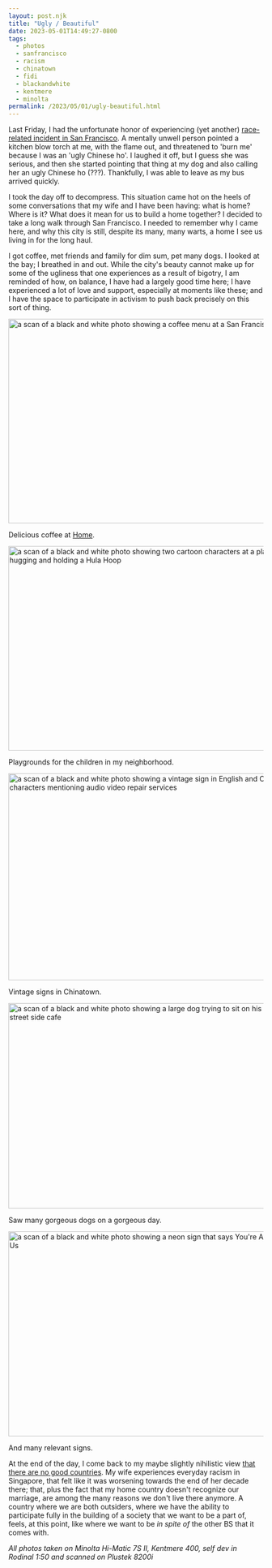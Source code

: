 ```yaml
---
layout: post.njk
title: "Ugly / Beautiful"
date: 2023-05-01T14:49:27-0800
tags:
  - photos
  - sanfrancisco
  - racism
  - chinatown
  - fidi
  - blackandwhite
  - kentmere
  - minolta
permalink: /2023/05/01/ugly-beautiful.html
---
```

Last Friday, I had the unfortunate honor of experiencing (yet another) [race-related incident in San Francisco](https://hachyderm.io/@skinnylatte/110279582306828894). A mentally unwell person pointed a kitchen blow torch at me, with the flame out, and threatened to 'burn me' because I was an 'ugly Chinese ho'. I laughed it off, but I guess she was serious, and then she started pointing that thing at my dog and also calling her an ugly Chinese ho (???). Thankfully, I was able to leave as my bus arrived quickly. 

I took the day off to decompress. This situation came hot on the heels of some conversations that my wife and I have been having: what is home? Where is it? What does it mean for us to build a home together?  I decided to take a long walk through San Francisco. I needed to remember why I came here, and why this city is still,  despite its many, many warts, a home I see us living in for the long haul. 

I got coffee, met friends and family for dim sum, pet many dogs. I looked at the bay; I breathed in and out. While the city's beauty cannot make up for some of the ugliness that one experiences as a result of bigotry, I am reminded of how, on balance, I have had a largely good time here; I have experienced a lot of love and support, especially at moments like these; and I have the space to participate in activism to push back precisely on this sort of thing.

<img src="/photos/uploads/eec3c89a1e.jpg" width="600" height="403" alt="a scan of a black and white photo showing a coffee menu at a San Francisco cafe" />

Delicious coffee at [Home](https://goo.gl/maps/1GbYrGBUhJ8duPQa7).

<img src="/photos/uploads/54320b257a.jpg" width="600" height="403" alt="a scan of a black and white photo showing two cartoon characters at a playground hugging and holding a Hula Hoop" />

Playgrounds for the children in my neighborhood.

<img src="/photos/uploads/309c6cdefd.jpg" width="600" height="408" alt="a scan of a black and white photo showing a vintage sign in English and Chinese characters mentioning audio video repair services" />

Vintage signs in Chinatown.

<img src="/photos/uploads/e8f73a494f.jpg" width="600" height="405" alt="a scan of a black and white photo showing a large dog trying to sit on his owner at a street side cafe" />

Saw many gorgeous dogs on a gorgeous day.

<img src="/photos/uploads/816f69778a.jpg" width="600" height="404" alt="a scan of a black and white photo showing a neon sign that says You're Already One Of Us" />

And many relevant signs.

At the end of the day, I come back to my maybe slightly nihilistic view [that there are no good countries](https://popagandhi.com/2022-11-america/). My wife experiences everyday racism in Singapore, that felt like it was worsening towards the end of her decade there; that, plus the fact that my home country doesn't recognize our marriage, are among the many reasons we don't live there anymore. A country where we are both outsiders, where we have the ability to participate fully in the building of a society that we want to be a part of, feels, at this point, like where we want to be *in spite of* the other BS that it comes with.

*All photos taken on Minolta Hi-Matic 7S II, Kentmere 400, self dev in Rodinal 1:50 and scanned on Plustek 8200i*
